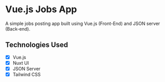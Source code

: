 # Vue.js Jobs App

A simple jobs posting app built using Vue.js (Front-End) and JSON server (Back-end).

## Technologies Used

- [x] Vue.js
- [x] Nuxt UI
- [x] JSON Server
- [x] Tailwind CSS
